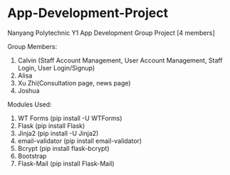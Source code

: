 # App-Development-Project
Nanyang Polytechnic Y1 App Development Group Project [4 members]

Group Members:
 1. Calvin (Staff Account Management, User Account Management, Staff Login, User Login/Signup)
 3. Alisa
 4. Xu Zhi(Consultation page, news page)
 5. Joshua

Modules Used:
 1. WT Forms (pip install -U WTForms)
 2. Flask (pip install Flask)
 3. Jinja2 (pip install -U Jinja2)
 4. email-validator (pip install email-validator)
 5. Bcrypt (pip install flask-bcrypt)
 6. Bootstrap
 7. Flask-Mail (pip install Flask-Mail)


